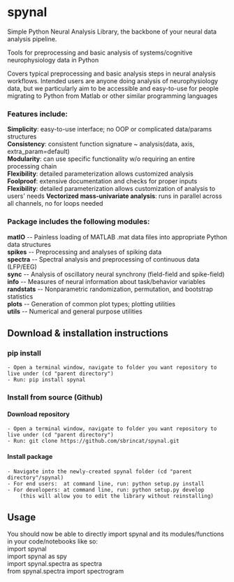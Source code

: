 # spynal
Simple Python Neural Analysis Library, the backbone of your neural data analysis pipeline.

Tools for preprocessing and basic analysis of systems/cognitive neurophysiology data in Python  

Covers typical preprocessing and basic analysis steps in neural analysis workflows.
Intended users are anyone doing analysis of neurophysiology data, but we particularly aim to be
accessible and easy-to-use for people migrating to Python from Matlab or other similar
programming languages

### Features include:
**Simplicity**: easy-to-use interface; no OOP or complicated data/params structures  
**Consistency**: consistent function signature ~ analysis(data, axis, extra_param=default)  
**Modularity**: can use specific functionality w/o requiring an entire processing chain  
**Flexibility**: detailed parameterization allows customized analysis  
**Foolproof**: extensive documentation and checks for proper inputs
**Flexibility**: detailed parameterization allows customization of analysis to users' needs
**Vectorized mass-univariate analysis**: runs in parallel across all channels, no for loops needed  

### Package includes the following modules:
**matIO** -- Painless loading of MATLAB .mat data files into appropriate Python data structures  
**spikes** -- Preprocessing and analyses of spiking data  
**spectra** -- Spectral analysis and preprocessing of continuous data (LFP/EEG)   
**sync** -- Analysis of oscillatory neural synchrony (field-field and spike-field)  
**info** -- Measures of neural information about task/behavior variables  
**randstats** -- Nonparametric randomization, permutation, and bootstrap statistics  
**plots** -- Generation of common plot types; plotting utilities  
**utils** -- Numerical and general purpose utilities


## Download & installation instructions

### pip install
    - Open a terminal window, navigate to folder you want repository to live under (cd "parent directory")
    - Run: pip install spynal

### Install from source (Github)

#### Download repository
    - Open a terminal window, navigate to folder you want repository to live under (cd "parent directory")
    - Run: git clone https://github.com/sbrincat/spynal.git

#### Install package
    - Navigate into the newly-created spynal folder (cd "parent directory"/spynal)
    - For end users:  at command line, run: python setup.py install
    - For developers: at command line, run: python setup.py develop
        (this will allow you to edit the library without reinstalling)

## Usage

You should now be able to directly import spynal and its modules/functions in your code/notebooks like so:  
    import spynal  
    import spynal as spy  
    import spynal.spectra as spectra  
    from spynal.spectra import spectrogram  